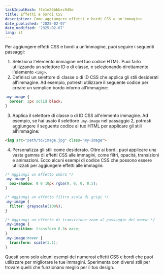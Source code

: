 ```yaml
---
taskInputHash: f4e1e26bbbec9d5e
title: Effetti e bordi CSS
description: Come aggiungere effetti e bordi CSS a un'immagine
date_published: '2025-02-07'
date_modified: '2025-02-07'
lang: it
---
```

Per aggiungere effetti CSS e bordi a un'immagine, puoi seguire i seguenti passaggi:  
1. Seleziona l'elemento immagine nel tuo codice HTML. Puoi farlo utilizzando un selettore ID o di classe, o selezionando direttamente l'elemento `<img>`.  
2. Definisci un selettore di classe o di ID CSS che applica gli stili desiderati all'immagine. Ad esempio, potresti utilizzare il seguente codice per creare un semplice bordo intorno all'immagine:

```css
.my-image {
  border: 2px solid black;
}
```

 
3. Applica il selettore di classe o di ID CSS all'elemento immagine. Ad esempio, se hai usato il selettore `.my-image` nel passaggio 2, potresti aggiungere il seguente codice al tuo HTML per applicare gli stili all'immagine:

```html
<img src="path/to/image.jpg" class="my-image">
```


4. Personalizza gli stili come desiderato. Oltre ai bordi, puoi applicare una vasta gamma di effetti CSS alle immagini, come filtri, opacità, transizioni e animazioni. Ecco alcuni esempi di codice CSS che possono essere utilizzati per aggiungere effetti alle immagini:

```css
/* Aggiungi un effetto ombra */
.my-image {
  box-shadow: 0 0 10px rgba(0, 0, 0, 0.5);
}

/* Aggiungi un effetto filtro scala di grigi */
.my-image {
  filter: grayscale(100%);
}

/* Aggiungi un effetto di transizione zoom al passaggio del mouse */
.my-image {
  transition: transform 0.3s ease;
}
.my-image:hover {
  transform: scale(1.1);
}
```

Questi sono solo alcuni esempi dei numerosi effetti CSS e bordi che puoi utilizzare per migliorare le tue immagini. Sperimenta con diversi stili per trovare quelli che funzionano meglio per il tuo design.

